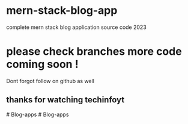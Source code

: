 # mern-stack-blog-app
complete mern stack blog application source code 2023

# please check branches more code coming soon !
Dont forgot follow on github as well 
##  thanks for watching techinfoyt
#   B l o g - a p p s  
 #   B l o g - a p p s  
 